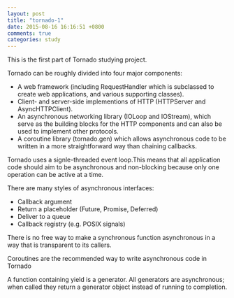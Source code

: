 ```yaml
---
layout: post
title: "tornado-1"
date: 2015-08-16 16:16:51 +0800
comments: true
categories: study
---
```


This is the first part of Tornado studying project.

Tornado can be roughly divided into four major components:

* A web framework (including RequestHandler which is subclassed to create web applications, and various supporting classes).
* Client- and server-side implementions of HTTP (HTTPServer and AsyncHTTPClient).
* An asynchronous networking library (IOLoop and IOStream), which serve as the building blocks for the HTTP components and can also be used to implement other protocols.
* A coroutine library (tornado.gen) which allows asynchronous code to be written in a more straightforward way than chaining callbacks.

Tornado uses a signle-threaded event loop.This means that all application code should aim to be asynchronous and non-blocking because only one operation can be active at a time.

There are many styles of asynchronous interfaces:

* Callback argument
* Return a placeholder (Future, Promise, Deferred)
* Deliver to a queue
* Callback registry (e.g. POSIX signals)

There is no free way to make a synchronous function asynchronous in a way that is transparent to its callers.

Coroutines are the recommended way to write asynchronous code in Tornado

A function containing yield is a generator. All generators are asynchronous; when called they return a generator object instead of running to completion.